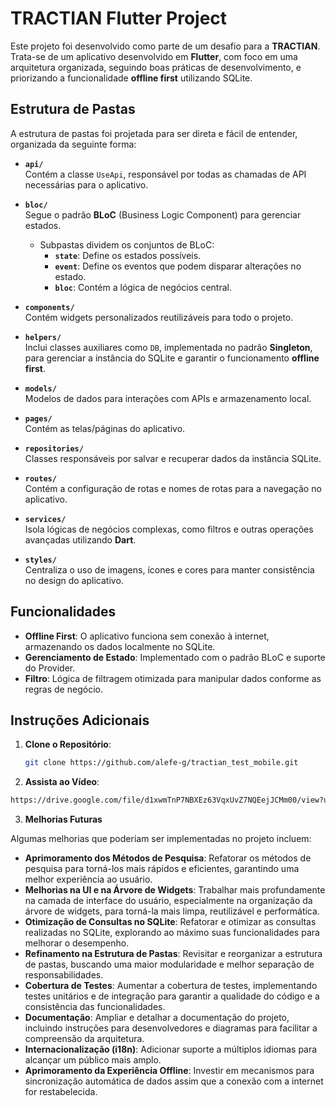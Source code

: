# TRACTIAN Flutter Project

Este projeto foi desenvolvido como parte de um desafio para a **TRACTIAN**. Trata-se de um aplicativo desenvolvido em **Flutter**, com foco em uma arquitetura organizada, seguindo boas práticas de desenvolvimento, e priorizando a funcionalidade **offline first** utilizando SQLite.

## Estrutura de Pastas

A estrutura de pastas foi projetada para ser direta e fácil de entender, organizada da seguinte forma:

- **`api/`**  
  Contém a classe `UseApi`, responsável por todas as chamadas de API necessárias para o aplicativo.

- **`bloc/`**  
  Segue o padrão **BLoC** (Business Logic Component) para gerenciar estados.  
  - Subpastas dividem os conjuntos de BLoC:  
    - **`state`**: Define os estados possíveis.  
    - **`event`**: Define os eventos que podem disparar alterações no estado.  
    - **`bloc`**: Contém a lógica de negócios central.

- **`components/`**  
  Contém widgets personalizados reutilizáveis para todo o projeto.

- **`helpers/`**  
  Inclui classes auxiliares como `DB`, implementada no padrão **Singleton**, para gerenciar a instância do SQLite e garantir o funcionamento **offline first**.

- **`models/`**  
  Modelos de dados para interações com APIs e armazenamento local.

- **`pages/`**  
  Contém as telas/páginas do aplicativo.

- **`repositories/`**  
  Classes responsáveis por salvar e recuperar dados da instância SQLite.

- **`routes/`**  
  Contém a configuração de rotas e nomes de rotas para a navegação no aplicativo.

- **`services/`**  
  Isola lógicas de negócios complexas, como filtros e outras operações avançadas utilizando **Dart**.

- **`styles/`**  
  Centraliza o uso de imagens, ícones e cores para manter consistência no design do aplicativo.


## Funcionalidades

- **Offline First**: O aplicativo funciona sem conexão à internet, armazenando os dados localmente no SQLite.
- **Gerenciamento de Estado**: Implementado com o padrão BLoC e suporte do Provider.
- **Filtro**: Lógica de filtragem otimizada para manipular dados conforme as regras de negócio.

## Instruções Adicionais

1. **Clone o Repositório**:
   ```bash
   git clone https://github.com/alefe-g/tractian_test_mobile.git
2. **Assista ao Vídeo**:
  ```bash
  https://drive.google.com/file/d1xwmTnP7NBXEz63VqxUvZ7NQEejJCMm00/view?usp=drivesdk
  ```

3. **Melhorias Futuras**

Algumas melhorias que poderiam ser implementadas no projeto incluem:

- **Aprimoramento dos Métodos de Pesquisa**: Refatorar os métodos de pesquisa para torná-los mais rápidos e eficientes, garantindo uma melhor experiência ao usuário.  
- **Melhorias na UI e na Árvore de Widgets**: Trabalhar mais profundamente na camada de interface do usuário, especialmente na organização da árvore de widgets, para torná-la mais limpa, reutilizável e performática.  
- **Otimização de Consultas no SQLite**: Refatorar e otimizar as consultas realizadas no SQLite, explorando ao máximo suas funcionalidades para melhorar o desempenho.  
- **Refinamento na Estrutura de Pastas**: Revisitar e reorganizar a estrutura de pastas, buscando uma maior modularidade e melhor separação de responsabilidades.  
- **Cobertura de Testes**: Aumentar a cobertura de testes, implementando testes unitários e de integração para garantir a qualidade do código e a consistência das funcionalidades.  
- **Documentação**: Ampliar e detalhar a documentação do projeto, incluindo instruções para desenvolvedores e diagramas para facilitar a compreensão da arquitetura.  
- **Internacionalização (i18n)**: Adicionar suporte a múltiplos idiomas para alcançar um público mais amplo.  
- **Aprimoramento da Experiência Offline**: Investir em mecanismos para sincronização automática de dados assim que a conexão com a internet for restabelecida.
